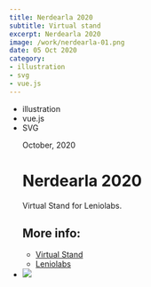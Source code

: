 ```yaml
---
title: Nerdearla 2020
subtitle: Virtual stand
excerpt: Nerdearla 2020
image: /work/nerdearla-01.png
date: 05 Oct 2020
category: 
- illustration
- svg
- vue.js
---
```


<ul class="tags">
    <li>illustration</li>
    <li>vue.js</li>
    <li>SVG</li>
</ul>
<ul class="single">
    <div class="content">
        <p class="content-date">October, 2020</p>
        <h1>Nerdearla 2020</h1>
        <p>Virtual Stand for Leniolabs.</p>
        <h2>More info:</h2>
        <ul class="music-list">
            <li><a target="_blank" rel="noreferrer" href="https://nerdearla.leniolabs.com/" class="heart">Virtual Stand</a></li>
            <li><a target="_blank" rel="noreferrer" href="https://leniolabs.com/" class="heart">Leniolabs</a></li>
        </ul>
    </div>
    <li><img src="/work/nerdearla-01.png"></li>
</ul>